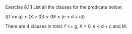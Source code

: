 Exercise 8.1.1
List all the clauses for the predicate below:
	
((f <= g) ∧ (X > 0)) ∨ (M ∧ (e < d + c))
	
There are 4 clauses in total: f <= g, X > 0, e < d + c and M.